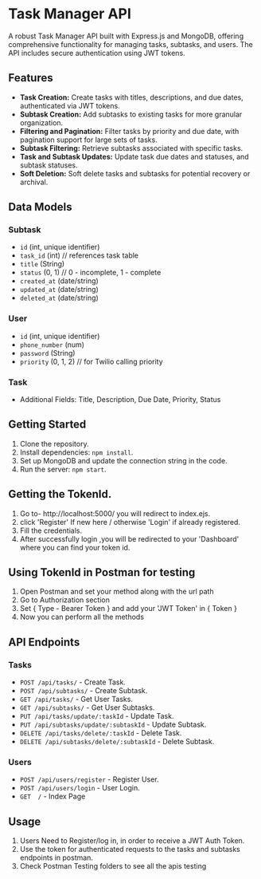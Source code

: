 # Task Manager API

A robust Task Manager API built with Express.js and MongoDB, offering comprehensive functionality for managing tasks, subtasks, and users. The API includes secure authentication using JWT tokens.

## Features

- **Task Creation:** Create tasks with titles, descriptions, and due dates, authenticated via JWT tokens.
- **Subtask Creation:** Add subtasks to existing tasks for more granular organization.
- **Filtering and Pagination:** Filter tasks by priority and due date, with pagination support for large sets of tasks.
- **Subtask Filtering:** Retrieve subtasks associated with specific tasks.
- **Task and Subtask Updates:** Update task due dates and statuses, and subtask statuses.
- **Soft Deletion:** Soft delete tasks and subtasks for potential recovery or archival.

## Data Models

### Subtask
- `id` (int, unique identifier)
- `task_id` (int) // references task table
- `title` (String)
- `status` (0, 1) // 0 - incomplete, 1 - complete
- `created_at` (date/string)
- `updated_at` (date/string)
- `deleted_at` (date/string)

### User
- `id` (int, unique identifier)
- `phone_number` (num)
- `password` (String)
- `priority` (0, 1, 2) // for Twilio calling priority

### Task
- Additional Fields: Title, Description, Due Date, Priority, Status

## Getting Started

1. Clone the repository.
2. Install dependencies: `npm install`.
3. Set up MongoDB and update the connection string in the code.
4. Run the server: `npm start`.

## Getting the TokenId.

1. Go to- http://localhost:5000/ you will redirect to index.ejs.
2. click 'Register' If new here / otherwise 'Login' if already registered.
3. Fill the credentials.
4. After successfully login ,you will be redirected to your 'Dashboard' where you can find your token id.

## Using TokenId in Postman for testing 

1. Open Postman and set your method along with the url path 
2. Go to Authorization section
3. Set  { Type - Bearer Token } and add your 'JWT Token' in { Token }
4. Now you can perform all the methods

## API Endpoints

### Tasks

- `POST /api/tasks/` - Create Task.
- `POST /api/subtasks/` - Create Subtask.
- `GET /api/tasks/` - Get User Tasks.
- `GET /api/subtasks/` - Get User Subtasks.
- `PUT /api/tasks/update/:taskId` - Update Task.
- `PUT /api/subtasks/update/:subtaskId` - Update Subtask.
- `DELETE /api/tasks/delete/:taskId` - Delete Task.
- `DELETE /api/subtasks/delete/:subtaskId` - Delete Subtask.

### Users

- `POST /api/users/register` - Register User.
- `POST /api/users/login` - User Login.
- `GET  /` - Index Page
  
## Usage

1. Users Need to Register/log in, in order to receive a JWT Auth Token.
2. Use the token for authenticated requests to the tasks and subtasks endpoints in postman.
3. Check Postman Testing folders to see all the apis testing 
